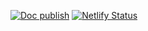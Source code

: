[![Doc publish](https://github.com/tugrulates/blog/actions/workflows/publish.yml/badge.svg)](https://github.com/tugrulates/blog/actions/workflows/publish.yml)
[![Netlify Status](https://api.netlify.com/api/v1/badges/33494c93-b1c4-4bf4-9170-a6f3db5f64f6/deploy-status)](https://app.netlify.com/sites/tugrul/deploys)
